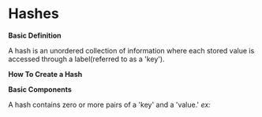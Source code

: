 **Hashes**
==========

**Basic Definition**

A hash is an unordered collection of information where each stored value is accessed through a label(referred to as a 'key').

**How To Create a Hash**

<!-- Describe various options for instantiating a hash -->

**Basic Components**

A hash contains zero or more pairs of a 'key' and a 'value.'
*ex:* 
